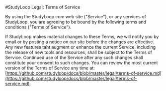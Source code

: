 #StudyLoop Legal: Terms of Service

By using the StudyLoop.com web site ("Service"), or any services of StudyLoop, you are agreeing to be bound by the following terms and conditions ("Terms of Service"). 

If StudyLoop makes material changes to these Terms, we will notify you by email or by posting a notice on our site before the changes are effective. Any new features taht augment or enhance the current Service, including the release of new tools and resources, shall be subject to the Terms of Service. Continued use of the Service after any such changes shall constitute your consent to such changes. You can review the most current version of the Terms of Service any time at: [https://github.com/studyloop/docs/blob/master/legal/terms-of-service.md](https://github.com/studyloop/docs/blob/master/legal/terms-of-service.md).
